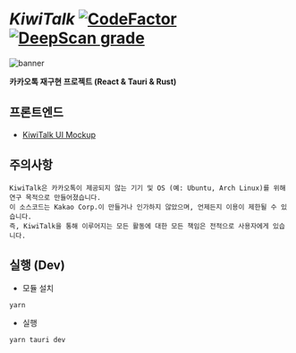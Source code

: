# _KiwiTalk_ [![CodeFactor](https://www.codefactor.io/repository/github/kiwitalk/kiwitalk/badge?s=c3981bac3a87fe9d0f0c5fdb854efd203b389649)](https://www.codefactor.io/repository/github/kiwitalk/kiwitalk) [![DeepScan grade](https://deepscan.io/api/teams/13288/projects/16289/branches/346077/badge/grade.svg)](https://deepscan.io/dashboard#view=project&tid=13288&pid=16289&bid=346077)

![banner](./img/banner.gif)

**카카오톡 재구현 프로젝트 (React & Tauri & Rust)**

## 프론트엔드

- [KiwiTalk UI Mockup](https://www.figma.com/file/4Z6MR3oZK5iSvzyvvuT4DO/KiwiTalk-UI-Mockup?node-id=0%3A1)

## 주의사항

```
KiwiTalk은 카카오톡이 제공되지 않는 기기 및 OS (예: Ubuntu, Arch Linux)를 위해 연구 목적으로 만들어졌습니다.
이 소스코드는 Kakao Corp.이 만들거나 인가하지 않았으며, 언제든지 이용이 제한될 수 있습니다.
즉, KiwiTalk을 통해 이루어지는 모든 활동에 대한 모든 책임은 전적으로 사용자에게 있습니다.
```

## 실행 (Dev)

* 모듈 설치
```
yarn
```

* 실행
```
yarn tauri dev
```
